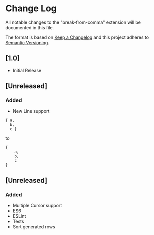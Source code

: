 # Change Log
All notable changes to the "break-from-comma" extension will be documented in this file.

The format is based on [Keep a Changelog](http://keepachangelog.com/) 
and this project adheres to [Semantic Versioning](http://semver.org/).

## [1.0]
- Initial Release

## [Unreleased]
### Added
- New Line support
```
{ a,
  b,
  c }
```
to
```
{
    a,
    b,
    c
}
```

## [Unreleased]
### Added
- Multiple Cursor support
- ES6
- ESLint
- Tests
- Sort generated rows
